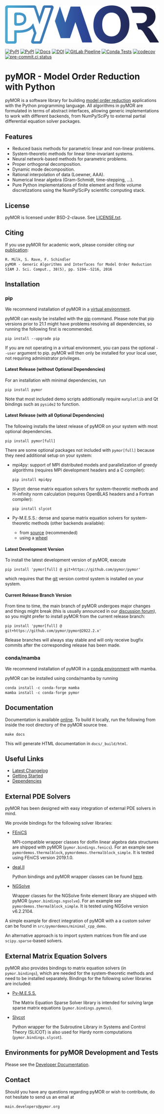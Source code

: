 ![pyMOR Logo](./logo/pymor_logo.svg)

[![PyPI](https://img.shields.io/pypi/pyversions/pymor.svg)](https://pypi.python.org/pypi/pymor)
[![PyPI](https://img.shields.io/pypi/v/pymor.svg)](https://pypi.python.org/pypi/pymor)
[![Docs](https://img.shields.io/endpoint?url=https%3A%2F%2Fdocs.pymor.org%2Fbadge.json)](https://docs.pymor.org/)
[![DOI](https://zenodo.org/badge/9220688.svg)](https://zenodo.org/badge/latestdoi/9220688)
[![GitLab Pipeline](https://zivgitlab.uni-muenster.de/pymor/pymor/badges/main/pipeline.svg)](https://zivgitlab.uni-muenster.de/pymor/pymor/commits/main)
[![Conda Tests](https://github.com/pymor/pymor/actions/workflows/conda_tests.yml/badge.svg)](https://github.com/pymor/pymor/actions/workflows/conda_tests.yml)
[![codecov](https://codecov.io/gh/pymor/pymor/branch/main/graph/badge.svg)](https://codecov.io/gh/pymor/pymor)
[![pre-commit.ci status](https://results.pre-commit.ci/badge/github/pymor/pymor/main.svg)](https://results.pre-commit.ci/latest/github/pymor/pymor/main)

# pyMOR - Model Order Reduction with Python

pyMOR is a software library for building
[model order reduction](https://morwiki.mpi-magdeburg.mpg.de)
applications with the Python programming language.
All algorithms in pyMOR are formulated in terms of abstract interfaces,
allowing generic implementations to work with different backends,
from NumPy/SciPy to external partial differential equation solver packages.

## Features

* Reduced basis methods for parametric linear and non-linear problems.
* System-theoretic methods for linear time-invariant systems.
* Neural network-based methods for parametric problems.
* Proper orthogonal decomposition.
* Dynamic mode decomposition.
* Rational interpolation of data (Loewner, AAA).
* Numerical linear algebra (Gram-Schmidt, time-stepping, ...).
* Pure Python implementations of finite element and finite volume
  discretizations using the NumPy/SciPy scientific computing stack.

## License

pyMOR is licensed under BSD-2-clause.
See [LICENSE.txt](LICENSE.txt).

## Citing

If you use pyMOR for academic work, please consider citing our
[publication](https://doi.org/10.1137/15M1026614):

    R. Milk, S. Rave, F. Schindler
    pyMOR - Generic Algorithms and Interfaces for Model Order Reduction
    SIAM J. Sci. Comput., 38(5), pp. S194--S216, 2016

## Installation

### pip

We recommend installation of pyMOR in a [virtual environment](https://virtualenv.pypa.io/en/latest/).

pyMOR can easily be installed with the [pip](https://pip.pypa.io/en/stable/)
command.
Please note that pip versions prior to 21.1 might have problems resolving all
dependencies, so running the following first is recommended.

    pip install --upgrade pip

If you are not operating in a virtual environment, you can pass the optional
`--user` argument to pip.
pyMOR will then only be installed for your local user, not requiring
administrator privileges.

#### Latest Release (without Optional Dependencies)

For an installation with minimal dependencies, run

    pip install pymor

Note that most included demo scripts additionally require `matplotlib` and
Qt bindings such as `pyside2` to function.

#### Latest Release (with all Optional Dependencies)

The following installs the latest release of pyMOR on your system with most
optional dependencies.

    pip install pymor[full]

There are some optional packages not included with `pymor[full]`
because they need additional setup on your system:

* mpi4py: support of MPI distributed models and parallelization of greedy
  algorithms (requires MPI development headers and a C compiler):

      pip install mpi4py

* Slycot: dense matrix equation solvers for system-theoretic methods and
  H-infinity norm calculation (requires OpenBLAS headers and a
  Fortran compiler):

      pip install slycot

* Py-M.E.S.S.: dense and sparse matrix equation solvers for system-theoretic
  methods (other backends available):
  * from [source](https://gitlab.mpi-magdeburg.mpg.de/mess/cmess-releases)
    (recommended)
  * using a [wheel](https://www.mpi-magdeburg.mpg.de/projects/mess)

#### Latest Development Version

To install the latest development version of pyMOR, execute

    pip install 'pymor[full] @ git+https://github.com/pymor/pymor'

which requires that the [git](https://git-scm.com/) version control system is
installed on your system.

#### Current Release Branch Version

From time to time, the main branch of pyMOR undergoes major changes and things
might break (this is usually announced in our
[discussion forum](https://github.com/pymor/pymor/discussions)),
so you might prefer to install pyMOR from the current release branch:

    pip install 'pymor[full] @ git+https://github.com/pymor/pymor@2022.2.x'

Release branches will always stay stable and will only receive bugfix commits
after the corresponding release has been made.

### conda/mamba

We recommend installation of pyMOR in a
[conda environment](https://docs.conda.io/projects/conda/en/latest/user-guide/tasks/manage-environments.html)
with mamba.

pyMOR can be installed using conda/mamba by running

    conda install -c conda-forge mamba
    mamba install -c conda-forge pymor

## Documentation

Documentation is available [online](https://docs.pymor.org/).
To build it locally, run the following from inside the root directory of the
pyMOR source tree.

    make docs

This will generate HTML documentation in `docs/_build/html`.

## Useful Links

* [Latest Changelog](https://docs.pymor.org/latest/release_notes/all.html)
* [Getting Started](https://docs.pymor.org/latest/getting_started.html)
* [Dependencies](https://github.com/pymor/pymor/blob/2022.2.x/requirements.txt)

## External PDE Solvers

pyMOR has been designed with easy integration of external PDE solvers in mind.

We provide bindings for the following solver libraries:

* [FEniCS](https://fenicsproject.org)

    MPI-compatible wrapper classes for dolfin linear algebra data structures are
    shipped with pyMOR (`pymor.bindings.fenics`).
    For an example see `pymordemos.thermalblock`, `pymordemos.thermalblock_simple`.
    It is tested using FEniCS version 2019.1.0.

* [deal.II](https://dealii.org)

    Python bindings and pyMOR wrapper classes can be found
    [here](https://github.com/pymor/pymor-deal.II).

* [NGSolve](https://ngsolve.org)

    Wrapper classes for the NGSolve finite element library are shipped with pyMOR
    (`pymor.bindings.ngsolve`).
    For an example see `pymordemos.thermalblock_simple`.
    It is tested using NGSolve version v6.2.2104.

A simple example for direct integration of pyMOR with a a custom solver
can be found in `src/pymordemos/minimal_cpp_demo`.

An alternative approach is to import system matrices from file and use
`scipy.sparse`-based solvers.

## External Matrix Equation Solvers

pyMOR also provides bindings to matrix equation solvers (in `pymor.bindings`),
which are needed for the system-theoretic methods and need to be installed
separately. Bindings for the following solver libraries are included:

* [Py-M.E.S.S.](https://www.mpi-magdeburg.mpg.de/projects/mess)

  The Matrix Equation Sparse Solver library is intended for solving large sparse
  matrix equations (`pymor.bindings.pymess`).

* [Slycot](https://github.com/python-control/Slycot)

  Python wrapper for the Subroutine Library in Systems and Control Theory
  (SLICOT) is also used for Hardy norm computations (`pymor.bindings.slycot`).

## Environments for pyMOR Development and Tests

Please see the [Developer Documentation](https://docs.pymor.org/latest/developer_docs.html).

## Contact

Should you have any questions regarding pyMOR or wish to contribute,
do not hesitate to send us an email at

    main.developers@pymor.org
